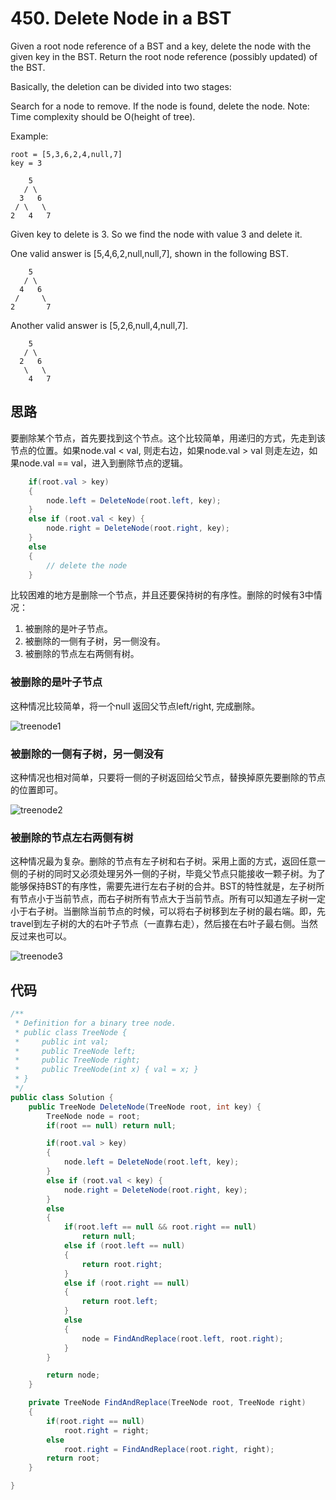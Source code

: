 # 450. Delete Node in a BST

Given a root node reference of a BST and a key, delete the node with the given key in the BST. Return the root node reference (possibly updated) of the BST.

Basically, the deletion can be divided into two stages:

Search for a node to remove.
If the node is found, delete the node.
Note: Time complexity should be O(height of tree).

Example:

```text
root = [5,3,6,2,4,null,7]
key = 3

    5
   / \
  3   6
 / \   \
2   4   7
```

Given key to delete is 3. So we find the node with value 3 and delete it.

One valid answer is [5,4,6,2,null,null,7], shown in the following BST.

```text
    5
   / \
  4   6
 /     \
2       7
```

Another valid answer is [5,2,6,null,4,null,7].

```text
    5
   / \
  2   6
   \   \
    4   7
```

## 思路

要删除某个节点，首先要找到这个节点。这个比较简单，用递归的方式，先走到该节点的位置。如果node.val < val, 则走右边，如果node.val > val 则走左边，如果node.val == val，进入到删除节点的逻辑。

``` csharp
    if(root.val > key)
    {
        node.left = DeleteNode(root.left, key);
    }
    else if (root.val < key) {
        node.right = DeleteNode(root.right, key);
    }
    else
    {
        // delete the node
    }
```

比较困难的地方是删除一个节点，并且还要保持树的有序性。删除的时候有3中情况：

1. 被删除的是叶子节点。
2. 被删除的一侧有子树，另一侧没有。
3. 被删除的节点左右两侧有树。

### 被删除的是叶子节点

这种情况比较简单，将一个null 返回父节点left/right, 完成删除。

![treenode1](/image/treenode1.jpg)

### 被删除的一侧有子树，另一侧没有

这种情况也相对简单，只要将一侧的子树返回给父节点，替换掉原先要删除的节点的位置即可。

![treenode2](/image/treenode2.jpg)

### 被删除的节点左右两侧有树

这种情况最为复杂。删除的节点有左子树和右子树。采用上面的方式，返回任意一侧的子树的同时又必须处理另外一侧的子树，毕竟父节点只能接收一颗子树。为了能够保持BST的有序性，需要先进行左右子树的合并。BST的特性就是，左子树所有节点小于当前节点，而右子树所有节点大于当前节点。所有可以知道左子树一定小于右子树。当删除当前节点的时候，可以将右子树移到左子树的最右端。即，先travel到左子树的大的右叶子节点（一直靠右走），然后接在右叶子最右侧。当然反过来也可以。

![treenode3](/image/treenode3.jpg)

## 代码

```csharp
/**
 * Definition for a binary tree node.
 * public class TreeNode {
 *     public int val;
 *     public TreeNode left;
 *     public TreeNode right;
 *     public TreeNode(int x) { val = x; }
 * }
 */
public class Solution {
    public TreeNode DeleteNode(TreeNode root, int key) {
        TreeNode node = root;
        if(root == null) return null;

        if(root.val > key)
        {
            node.left = DeleteNode(root.left, key);
        }
        else if (root.val < key) {
            node.right = DeleteNode(root.right, key);
        }
        else
        {
            if(root.left == null && root.right == null)
                return null;
            else if (root.left == null)
            {
                return root.right;
            }
            else if (root.right == null)
            {
                return root.left;
            }
            else
            {
                node = FindAndReplace(root.left, root.right);
            }
        }

        return node;
    }

    private TreeNode FindAndReplace(TreeNode root, TreeNode right)
    {
        if(root.right == null)
            root.right = right;
        else
            root.right = FindAndReplace(root.right, right);
        return root;
    }

}
```
